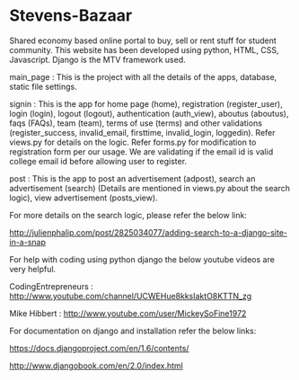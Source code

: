 Stevens-Bazaar
==============

Shared economy based online portal to buy, sell or rent stuff for student community.
This website has been developed using python, HTML, CSS, Javascript.
Django is the MTV framework used.

main_page : 
This is the project with all the details of the apps, database, static file settings.

signin    : 
This is the app for home page (home), registration (register_user), login (login), 
logout (logout), authentication (auth_view), aboutus (aboutus), faqs (FAQs), team (team), 
terms of use (terms) and other validations (register_success, invalid_email, firsttime, 
invalid_login, loggedin). Refer views.py for details on the logic. 
Refer forms.py for modification to registration form per our usage. 
We are validating if the email id is valid college email id before allowing user to register.
         
post      : 
This is the app to post an advertisement (adpost), search an advertisement (search) (Details 
are mentioned in views.py about the search logic), view advertisement (posts_view). 
            
            
For more details on the search logic, please refer the below link:

http://julienphalip.com/post/2825034077/adding-search-to-a-django-site-in-a-snap


For help with coding using python django the below youtube videos are very helpful.

CodingEntrepreneurs : http://www.youtube.com/channel/UCWEHue8kksIaktO8KTTN_zg 

Mike Hibbert        : http://www.youtube.com/user/MickeySoFine1972


For documentation on django and installation refer the below links:

https://docs.djangoproject.com/en/1.6/contents/

http://www.djangobook.com/en/2.0/index.html
